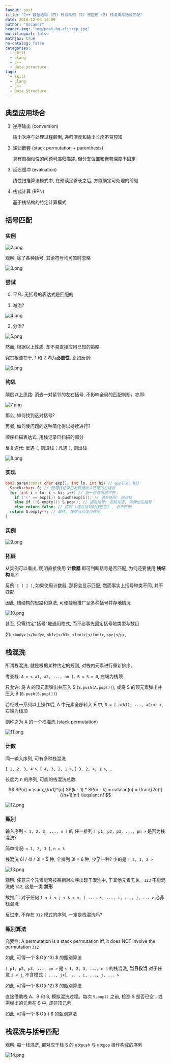 ```yaml
---
layout: post
title: "C++ 数据结构 (四) 栈与队列 (2) 栈应用 (2) 栈混洗与括号匹配"
date: 2018-12-04 14:09
author: "Oscaner"
header-img: "img/post-bg-alitrip.jpg"
multilingual: false
mathjax: true
no-catalog: false
categories:
  - skill
  - clang
  - c++
  - data structure
tags:
  - Skill
  - Clang
  - C++
  - Data Structure
---
```


## 典型应用场合

1. 逆序输出 (conversion)

    输出次序与处理过程颠倒, 递归深度和输出长度不易预知

2. 递归嵌套 (stack permutation + parenthesis)

    具有自相似性的问题可递归描述, 但分支位置和嵌套深度不固定

3. 延迟缓冲 (evaluation)

    线性扫描算法模式中, 在预读足够长之后, 方能确定可处理的前缀

4. 栈式计算 (RPN)

    基于栈结构的特定计算模式

## 括号匹配

### 实例

![2.png](/img/in-post/skill/data-structure/post-stack-permutation/2.png)

观察: 除了各种括号, 其余符号均可暂时忽略

![3.png](/img/in-post/skill/data-structure/post-stack-permutation/3.png)

### 尝试

0. 平凡: 无括号的表达式是匹配的

1. 减治?

![4.png](/img/in-post/skill/data-structure/post-stack-permutation/4.png)

2. 分治?

![5.png](/img/in-post/skill/data-structure/post-stack-permutation/5.png)

然而, 根据以上性质, 却不易直接应用已知的策略

究其根源在于, 1 和 2 均为**必要性**, 比如反例:

![6.png](/img/in-post/skill/data-structure/post-stack-permutation/6.png)

### 构思

颠倒以上思路: 消去一对紧邻的左右括号, 不影响全局的匹配判断。亦即:

![7.png](/img/in-post/skill/data-structure/post-stack-permutation/7.png)

那么, 如何找到这对括号?

再者, 如何使问题的这种简化得以持续进行?

顺序扫描表达式, 用栈记录已扫描的部分

反复迭代: 反遇 `(`, 则进栈；凡遇 `)`, 则出栈

![8.png](/img/in-post/skill/data-structure/post-stack-permutation/8.png)

### 实现

```cpp
bool paren(const char exp[], int lo, int hi) // exp[lo, hi)
  Stack<char> S; // 使用栈记录已发现但尚未匹配的左括号
  for (int i = lo; i < hi; i++) // 逐一检查当前字符
    if ('(' == exp[i]) S.push(exp[i]); // 遇左括号: 则进栈
    else if (!S.empty()) S.pop(); // 遇右括号: 若栈非空, 则弹出左括号
    else return false; // 否则 (遇右括号时栈已空) , 必不匹配
  return S.empty(); // 最终, 栈空当且仅当匹配
}
```

### 实例

![9.png](/img/in-post/skill/data-structure/post-stack-permutation/9.png)

### 拓展

从实例可以看出, 明明直接使用 **计数器** 即可判断括号是否匹配, 为何还要使用 **栈结构** 呢?

反例: `[ ( ] )`, 如果使用计数器, 那将会显示匹配, 然而事实上括号种类不同, 并不匹配

因此, 栈结构的思路和算法, 可便捷地推广至多种括号并存地情况

![10.png](/img/in-post/skill/data-structure/post-stack-permutation/10.png)

甚至, 只需约定"括号"地通用格式, 而不必事先固定括号地类型与数目

如: `<body>|</body>`, `<h1>|</h1>`, `<font>|</font>`, `<p>|</p>`,

## 栈混洗

所谓栈混洗, 就是根据某种约定的规则, 对栈内元素进行重新排序。

考查栈: `A = < a1, a2, ..., an ]、B = S = Ø`, 左端为栈顶

只允许: 将 A 的顶元素弹出并压入 S (`S.push(A.pop())`), 或将 S 的顶元素弹出并压入 B (`B.push(S.pop())`)

若经过一系列以上操作后, A 中元素全部转入 B 中, `B = [ a(k1), ..., a(kn) >`, 右端为栈顶

则称之为 A 的一个栈混洗 (stack permutation)

![11.png](/img/in-post/skill/data-structure/post-stack-permutation/11.png)

### 计数

同一输入序列, 可有多种栈混洗

`[ 1, 2, 3, 4 >`, `[ 4, 3, 2, 1 >`, `[ 3, 2, 4, 1 >`, ...

长度为 n 的序列, 可能的栈混洗总数:

$$ SP(n) = \sum_{k=1}^{n} SP(k - 1) * SP(n - k) = catalan(n) = \frac{(2n)!}{(n+1)!n!} \leqslant n! $$

![12.png](/img/in-post/skill/data-structure/post-stack-permutation/12.png)

### 甄别

输入序列 `< 1, 2, 3, ..., n ]` 的 任一排列 `[ p1, p2, p3, ..., pn >` 是否为栈混洗?

简单情况: `< 1, 2, 3 ]`, `n = 3`

栈混洗 6! / 4! / 3! = 5 种, 全排列 3! = 6 种, 少了一种? 少的是 `[ 3, 1, 2 >`

![13.png](/img/in-post/skill/data-structure/post-stack-permutation/13.png)

观察: 任意三个元素能否按某相对次序出现于混洗中, 于其他元素无关。`123` 不能混洗成 `312`, 这是一类 **禁形**

故推广: 对于任何 `1 ≤ i < j < k ≤ n, [ ..., k, ..., i, ..., j, ... >` 必非栈混洗

反过来, 不存在 `312` 模式的序列, 一定是栈混洗吗?

### 甄别算法

充要性: A permutation is a stack permutation iff, it does NOT involve the permutation `312`

如此, 可得一个 $ O(n^3) $ 的甄别算法

`[ p1, p2, p3, ..., pn >` 是 `< 1, 2, 3, ..., n ]` 的栈混洗, **当且仅当** 对于任意 `i < j`, 不含模式 `[ ..., j+1, ..., i, ..., j, ... >`

如此, 可得一个 $ O(n^2) $ 的甄别算法

直接借助栈 A、B 和 S, 模拟混洗过程。每次 `S.pop()` 之前, 检测 S 是否已空；或需弹出的元素在 S 中, 却非顶元素

如此, 可得一个 $ O(n) $ 的甄别算法

## 栈混洗与括号匹配

观察: 每一栈混洗, 都对应于栈 S 的 `n次push` 与 `n次pop` 操作构成的序列

![14.png](/img/in-post/skill/data-structure/post-stack-permutation/14.png)
